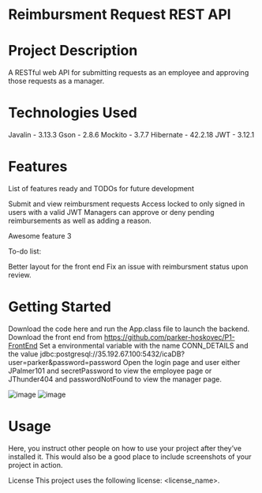 # Reimbursment Request REST API
# Project Description
A RESTful web API for submitting requests as an employee and approving those requests as a manager.

# Technologies Used
Javalin - 3.13.3
Gson - 2.8.6
Mockito - 3.7.7
Hibernate - 42.2.18
JWT - 3.12.1

# Features
List of features ready and TODOs for future development

Submit and view reimbursment requests
Access locked to only signed in users with a valid JWT
Managers can approve or deny pending reimbursements as well as adding a reason.

Awesome feature 3

To-do list:

Better layout for the front end
Fix an issue with reimbursment status upon review.

# Getting Started

Download the code here and run the App.class file to launch the backend.
Download the front end from https://github.com/parker-hoskovec/P1-FrontEnd
Set a environmental variable with the name CONN_DETAILS and the value jdbc:postgresql://35.192.67.100:5432/icaDB?user=parker&password=password
Open the login page and user either JPalmer101 and secretPassword to view the employee page or JThunder404 and passwordNotFound to view the manager page.

![image](https://user-images.githubusercontent.com/60248487/113929803-76582280-97be-11eb-838b-0b899668fcf5.png)
![image](https://user-images.githubusercontent.com/60248487/113929892-94258780-97be-11eb-9c05-2fda9cf8d261.png)

# Usage
Here, you instruct other people on how to use your project after they’ve installed it. This would also be a good place to include screenshots of your project in action.

License
This project uses the following license: <license_name>.
